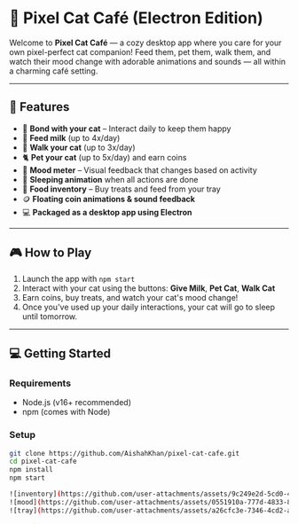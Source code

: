 # 🐾 Pixel Cat Café (Electron Edition)

Welcome to **Pixel Cat Café** — a cozy desktop app where you care for your own pixel-perfect cat companion! Feed them, pet them, walk them, and watch their mood change with adorable animations and sounds — all within a charming café setting.

---

## 🌟 Features

- 🎀 **Bond with your cat** – Interact daily to keep them happy
- 🍼 **Feed milk** (up to 4x/day)
- 🐾 **Walk your cat** (up to 3x/day)
- 🐈 **Pet your cat** (up to 5x/day) and earn coins
- 💖 **Mood meter** – Visual feedback that changes based on activity
- 🌙 **Sleeping animation** when all actions are done
- 🍰 **Food inventory** – Buy treats and feed from your tray
- 🪙 **Floating coin animations & sound feedback**
- 💻 **Packaged as a desktop app using Electron**

---

## 🎮 How to Play

1. Launch the app with `npm start`
2. Interact with your cat using the buttons: **Give Milk**, **Pet Cat**, **Walk Cat**
3. Earn coins, buy treats, and watch your cat's mood change!
4. Once you've used up your daily interactions, your cat will go to sleep until tomorrow.

---

## 💻 Getting Started

### Requirements

- Node.js (v16+ recommended)
- npm (comes with Node)

### Setup

```bash
git clone https://github.com/AishahKhan/pixel-cat-cafe.git
cd pixel-cat-cafe
npm install
npm start

![inventory](https://github.com/user-attachments/assets/9c249e2d-5cd0-44d7-9564-366dcbddc926)
![mood](https://github.com/user-attachments/assets/0551910a-777d-4833-8d69-16fe737de541)
![tray](https://github.com/user-attachments/assets/a26cfc3e-7346-4cd2-a055-8829a38e458b)
